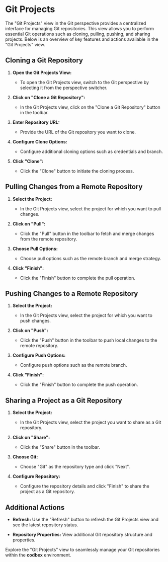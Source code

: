 # Git Projects

The "Git Projects" view in the Git perspective provides a centralized interface for managing Git repositories. This view allows you to perform essential Git operations such as cloning, pulling, pushing, and sharing projects. Below is an overview of key features and actions available in the "Git Projects" view.

## Cloning a Git Repository

1. **Open the Git Projects View:**
   - To open the Git Projects view, switch to the Git perspective by selecting it from the perspective switcher.

2. **Click on "Clone a Git Repository":**
   - In the Git Projects view, click on the "Clone a Git Repository" button in the toolbar.

3. **Enter Repository URL:**
   - Provide the URL of the Git repository you want to clone.

4. **Configure Clone Options:**
   - Configure additional cloning options such as credentials and branch.

5. **Click "Clone":**
   - Click the "Clone" button to initiate the cloning process.

## Pulling Changes from a Remote Repository

1. **Select the Project:**
   - In the Git Projects view, select the project for which you want to pull changes.

2. **Click on "Pull":**
   - Click the "Pull" button in the toolbar to fetch and merge changes from the remote repository.

3. **Choose Pull Options:**
   - Choose pull options such as the remote branch and merge strategy.

4. **Click "Finish":**
   - Click the "Finish" button to complete the pull operation.

## Pushing Changes to a Remote Repository

1. **Select the Project:**
   - In the Git Projects view, select the project for which you want to push changes.

2. **Click on "Push":**
   - Click the "Push" button in the toolbar to push local changes to the remote repository.

3. **Configure Push Options:**
   - Configure push options such as the remote branch.

4. **Click "Finish":**
   - Click the "Finish" button to complete the push operation.

## Sharing a Project as a Git Repository

1. **Select the Project:**
   - In the Git Projects view, select the project you want to share as a Git repository.

2. **Click on "Share":**
   - Click the "Share" button in the toolbar.

3. **Choose Git:**
   - Choose "Git" as the repository type and click "Next".

4. **Configure Repository:**
   - Configure the repository details and click "Finish" to share the project as a Git repository.

## Additional Actions

- **Refresh:** Use the "Refresh" button to refresh the Git Projects view and see the latest repository status.

- **Repository Properties:** View additional Git repository structure and properties.

Explore the "Git Projects" view to seamlessly manage your Git repositories within the __codbex__ environment.
